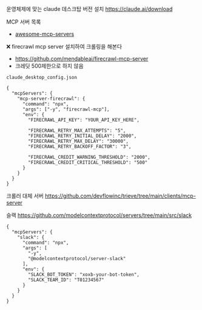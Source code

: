 
운영체제에 맞는 claude 데스크탑 버전 설치
https://claude.ai/download

MCP 서버 목록
- [awesome-mcp-servers](https://github.com/punkpeye/awesome-mcp-servers)

❌ firecrawl mcp server 설치하여 크롤링을 해본다 
- https://github.com/mendableai/firecrawl-mcp-server
- 크레딧 500제한으로 하지 않음

`claude_desktop_config.json`
```text
{
  "mcpServers": {
    "mcp-server-firecrawl": {
      "command": "npx",
      "args": ["-y", "firecrawl-mcp"],
      "env": {
        "FIRECRAWL_API_KEY": "YOUR_API_KEY_HERE",

        "FIRECRAWL_RETRY_MAX_ATTEMPTS": "5",
        "FIRECRAWL_RETRY_INITIAL_DELAY": "2000",
        "FIRECRAWL_RETRY_MAX_DELAY": "30000",
        "FIRECRAWL_RETRY_BACKOFF_FACTOR": "3",

        "FIRECRAWL_CREDIT_WARNING_THRESHOLD": "2000",
        "FIRECRAWL_CREDIT_CRITICAL_THRESHOLD": "500"
      }
    }
  }
}
```

크롤러 대체 서버
https://github.com/devflowinc/trieve/tree/main/clients/mcp-server

슬랙
https://github.com/modelcontextprotocol/servers/tree/main/src/slack

```text
{
  "mcpServers": {
    "slack": {
      "command": "npx",
      "args": [
        "-y",
        "@modelcontextprotocol/server-slack"
      ],
      "env": {
        "SLACK_BOT_TOKEN": "xoxb-your-bot-token",
        "SLACK_TEAM_ID": "T01234567"
      }
    }
  }
}
```